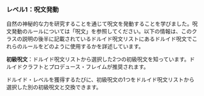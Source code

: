### レベル1：呪文発動

自然の神秘的な力を研究することを通じて呪文を発動することを学びました。呪文発動のルールについては「呪文」を参照してください。以下の情報は、このクラスの説明の後半に記載されているドルイド呪文リストにあるドルイド呪文でこれらのルールをどのように使用するかを詳述しています。

**初級呪文**：ドルイド呪文リストから選択した2つの初級呪文を知っています。ドルイドクラフトとプロデュース・フレイムが推奨されます。

ドルイド・レベルを獲得するたびに、初級呪文の1つをドルイド呪文リストから選択した別の初級呪文と交換できます。

